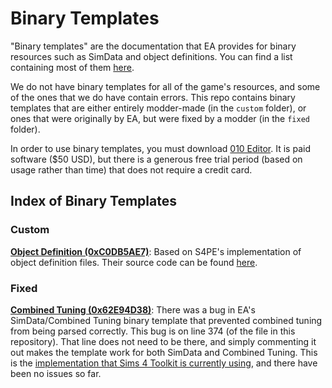 # Binary Templates

"Binary templates" are the documentation that EA provides for binary resources such as SimData and object definitions. You can find a list containing most of them [here](https://forums.thesims.com/en_US/discussion/858947/maxis-info-index#latest).

We do not have binary templates for all of the game's resources, and some of the ones that we do have contain errors. This repo contains binary templates that are either entirely modder-made (in the `custom` folder), or ones that were originally by EA, but were fixed by a modder (in the `fixed` folder).

In order to use binary templates, you must download [010 Editor](https://www.sweetscape.com/010editor/). It is paid software ($50 USD), but there is a generous free trial period (based on usage rather than time) that does not require a credit card.

## Index of Binary Templates

### Custom

**[Object Definition (0xC0DB5AE7)](https://github.com/sims4toolkit/binary-templates/blob/main/custom/ObjectDefinition_0xC0DB5AE7.bt)**: Based on S4PE's implementation of object definition files. Their source code can be found [here](https://github.com/s4ptacle/Sims4Tools/blob/fff19365a12711879bad26481a393a6fbc62c465/s4pi%20Wrappers/CatalogResource/ObjectDefinitionResource.cs).

### Fixed

**[Combined Tuning (0x62E94D38)](https://github.com/sims4toolkit/binary-templates/blob/main/fixed/CombinedTuning_0x62E94D38.bt)**: There was a bug in EA's SimData/Combined Tuning binary template that prevented combined tuning from being parsed correctly. This bug is on line 374 (of the file in this repository). That line does not need to be there, and simply commenting it out makes the template work for both SimData and Combined Tuning. This is the [implementation that Sims 4 Toolkit is currently using](https://github.com/sims4toolkit/models/blob/main/src/lib/resources/abstracts/data-resource.ts), and there have been no issues so far.
